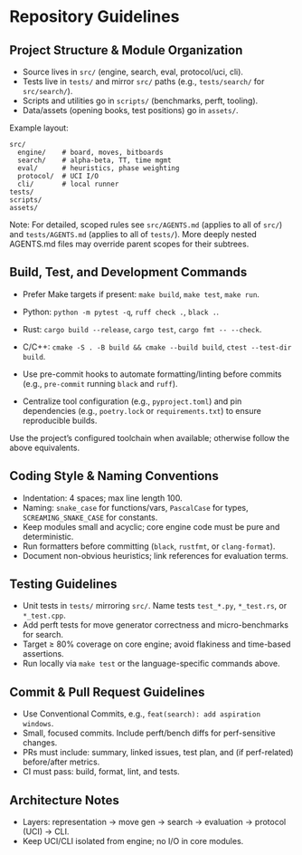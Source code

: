 # Repository Guidelines

## Project Structure & Module Organization
- Source lives in `src/` (engine, search, eval, protocol/uci, cli).
- Tests live in `tests/` and mirror `src/` paths (e.g., `tests/search/` for `src/search/`).
- Scripts and utilities go in `scripts/` (benchmarks, perft, tooling).
- Data/assets (opening books, test positions) go in `assets/`.

Example layout:
```
src/
  engine/    # board, moves, bitboards
  search/    # alpha-beta, TT, time mgmt
  eval/      # heuristics, phase weighting
  protocol/  # UCI I/O
  cli/       # local runner
tests/
scripts/
assets/
```

Note: For detailed, scoped rules see `src/AGENTS.md` (applies to all of `src/`) and `tests/AGENTS.md` (applies to all of `tests/`). More deeply nested AGENTS.md files may override parent scopes for their subtrees.

## Build, Test, and Development Commands
- Prefer Make targets if present: `make build`, `make test`, `make run`.
- Python: `python -m pytest -q`, `ruff check .`, `black .`.
- Rust: `cargo build --release`, `cargo test`, `cargo fmt -- --check`.
- C/C++: `cmake -S . -B build && cmake --build build`, `ctest --test-dir build`.

- Use pre-commit hooks to automate formatting/linting before commits (e.g., `pre-commit` running `black` and `ruff`).
- Centralize tool configuration (e.g., `pyproject.toml`) and pin dependencies (e.g., `poetry.lock` or `requirements.txt`) to ensure reproducible builds.

Use the project’s configured toolchain when available; otherwise follow the above equivalents.

## Coding Style & Naming Conventions
- Indentation: 4 spaces; max line length 100.
- Naming: `snake_case` for functions/vars, `PascalCase` for types, `SCREAMING_SNAKE_CASE` for constants.
- Keep modules small and acyclic; core engine code must be pure and deterministic.
- Run formatters before committing (`black`, `rustfmt`, or `clang-format`).
- Document non-obvious heuristics; link references for evaluation terms.

## Testing Guidelines
- Unit tests in `tests/` mirroring `src/`. Name tests `test_*.py`, `*_test.rs`, or `*_test.cpp`.
- Add perft tests for move generator correctness and micro-benchmarks for search.
- Target ≥ 80% coverage on core engine; avoid flakiness and time-based assertions.
- Run locally via `make test` or the language-specific commands above.

## Commit & Pull Request Guidelines
- Use Conventional Commits, e.g., `feat(search): add aspiration windows`.
- Small, focused commits. Include perft/bench diffs for perf-sensitive changes.
- PRs must include: summary, linked issues, test plan, and (if perf-related) before/after metrics.
- CI must pass: build, format, lint, and tests.

## Architecture Notes
- Layers: representation → move gen → search → evaluation → protocol (UCI) → CLI.
- Keep UCI/CLI isolated from engine; no I/O in core modules.
